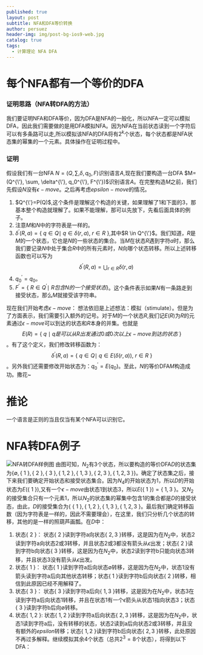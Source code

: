 ```yaml
---
published: true
layout: post
subtitle: NFA和DFA等价转换
author: persuez
header-img: img/post-bg-ios9-web.jpg
catalog: true
tags:
  - 计算理论 NFA DFA
---
```

# 每个NFA都有一个等价的DFA

### 证明思路（NFA转DFA的方法）
我们要证明NFA和DFA等价，因为DFA是NFA的一般化，所以NFA一定可以模拟DFA，因此我们需要做的是用DFA模拟NFA。因为NFA在当前状态读到一个字符后可以有多条路可以走,所以模拟该NFA的DFA将有$2^k$个状态，每个状态都是NFA状态集的幂集的一个元素。具体操作在证明过程中。

### 证明
假设我们有一台NFA $N=(Q, \sum, \delta, q_0, F)$识别语言$A$,现在我们要构造一台DFA $M=(Q^{\'}, \sum, \delta^{\'}, q_0^{\'}, F^{\'})$识别语言$A$。在完整构造$M$之前，我们先假设$N$没有$\epsilon-move$。之后再考虑$epsilon-move$的情况。

1. $Q^{\'}=P(Q)$,这个条件是理解这个构造的关键，如果理解了1和下面的3，那基本整个构造就理解了。如果不能理解，那可以先放下，先看后面具体的例子。
2. 注意$M$和$N$中的字符表是一样的。
3. $\delta^{'}(R, a)=\lbrace\ q \in Q \mid\ q \in \delta(r, a),\ r \in R\ \rbrace$,其中$R \in Q^{\'}$。我们知道，$R$是$M$的一个状态，它也是$N$的一些状态的集合。当$M$在状态$R$遇到字符$a$时，那么我们要记录$N$中处于集合$R$中的所有元素时，$N$向哪个状态转移。所以上述转移函数也可以写为$$\delta^{'}(R, a)=\bigcup_{r \in R}\delta(r, a)$$
4. $q_0^{'}={q_0}$。
5. $F^{'}=\lbrace\ R \in Q^{'} \mid \ R包含N的一个接受状态 \rbrace$。这个条件表示如果$N$有一条路走到接受状态，那么$M$就接受该字符串。

现在我们开始考虑$\epsilon-move$：
想法依旧是上述想法：模拟（stimulate）。但是为了方面表示，我们需要引入额外的记号。对于$M$的一个状态$R$,我们记$E(R)$为$R$的元素通过$\epsilon-move$可以到达的状态和$R$本身的并集。也就是$$E(R)=\lbrace\ q \mid q是可以从R出发通过0或0次以上\epsilon-move到达的状态\ \rbrace$$。有了这个定义，我们修改转移函数为：$$\delta^{'}(R, a)=\lbrace\ q \in Q \mid\ q \in E(\delta(r, a)),\ r \in R\ \rbrace$$。另外我们还需要修改开始状态为：$q_0^{'}=E({q_0})$。至此，$N$的等价DFA$M$构造成功。撒花~

# 推论
一个语言是正则的当且仅当有某个NFA可以识别它。

# NFA转DFA例子
![NFA转DFA样例图](https://ws1.sinaimg.cn/large/006aPatNgy1fs3k2dq0h8j30ae09kt8w.jpg)
由图可知，$N_2$有3个状态，所以要构造的等价DFA$D$的状态集为$\lbrace \emptyset, \lbrace\ 1\ \rbrace, \lbrace\ 2\ \rbrace, \lbrace\ 3\ \rbrace, \lbrace\ 1, 2\ \rbrace, \lbrace\ 1, 3\ \rbrace, \lbrace\ 2, 3\ \rbrace, \lbrace\ 1, 2, 3\ \rbrace \rbrace$。确定了状态集之后，接下来我们要确定开始状态和接受状态集合。因为$N_4$的开始状态为1，所以$D$的开始状态为$E(\lbrace\ 1\ \rbrace)$,又有一个$\epsilon-move$由状态1到状态3，所以$E(\lbrace\ 1\ \rbrace)=\lbrace\ 1, 3\ \rbrace$。又$N_2$的接受集合只有一个元素1，所以$N_2$的状态集的幂集中包含1的集合都是$D$的接受状态，由此，$D$的接受集合为$\lbrace\ \lbrace\ 1\ \rbrace, \lbrace\ 1, 2\ \rbrace, \lbrace\ 1, 3\ \rbrace, \lbrace\ 1, 2, 3\ \rbrace$。最后我们确定转移函数（因为字符表是一样的，因此不需要理会），在这里，我们只分析几个状态的转移，其他的是一样的照葫芦画瓢。在$D$中：
1. 状态$\lbrace\ 2\ \rbrace$： 状态$\lbrace\ 2\ \rbrace$读到字符a向状态$\lbrace\ 2, 3\ \rbrace$转移，这是因为在$N_2$中，状态2读到字符a向状态2或3转移，并且状态2或3都没有箭头从$\epsilon$出发；状态$\lbrace\ 2\ \rbrace$读到字符b向状态$\lbrace\ 3\ \rbrace$转移，这是因为在$N_2$中，状态2读到字符b只能向状态3转移，并且状态3没有箭头从$\epsilon$出发。
2. 状态$\lbrace\ 1\ \rbrace$： 状态$\lbrace\ 1\ \rbrace$读到字符a后向状态$\emptyset$转移，这是因为在$N_2$中，状态1没有箭头读到字符a后向其他状态转移；状态$\lbrace\ 1\ \rbrace$读到字符b后向状态$\lbrace\ 2\ \rbrace$转移，相信到此原因已经不用解释了。
3. 状态$\lbrace\ 3\ \rbrace$： 状态$\lbrace\ 3\ \rbrace$读到字符a后向$\lbrace\ 1, 3\ \rbrace$转移，这是因为在$N_2$中，状态3在读到字符a后向状态1转移，并且在状态1有一个$\epsilon$箭头从状态1指向状态3；状态$\lbrace\ 3\ \rbrace$读到字符b后向$\emptyset$转移。
4. 状态$\lbrace\ 1, 2\ \rbrace$: 状态$\lbrace\ 1, 2\ \rbrace$读到字符a后向状态$\lbrace\ 2, 3\ \rbrace$转移，这是因为在$N_2$中，状态1读到字符a后，没有转移的状态，状态2读到a后向状态2或3转移，并且没有额外的$epsilon$转移；状态$\lbrace\ 1, 2\ \rbrace$读到字符b后向状态$\lbrace\ 2, 3\ \rbrace$转移，此处原因不再过多解释。继续模拟其余4个状态（总共$2^3=8$个状态），将得到以下DFA：
